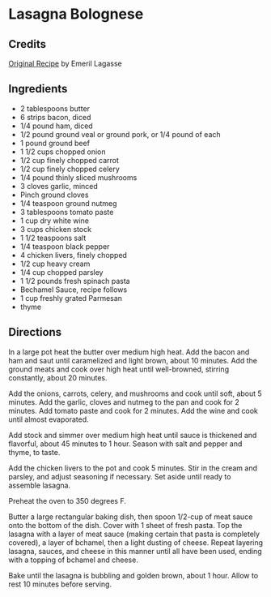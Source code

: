 # Lasagna Bolognese 

## Credits

[Original Recipe](http://www.foodtv.com/recipes/re-c1/0,1724,16131,00.html "http://www.foodtv.com/recipes/re-c1/0,1724,16131,00.html") by Emeril Lagasse

## Ingredients

- 2 tablespoons butter 
- 6 strips bacon, diced 
- 1/4 pound ham, diced 
- 1/2 pound ground veal or ground pork, or 1/4 pound of each 
- 1 pound ground beef 
- 1 1/2 cups chopped onion 
- 1/2 cup finely chopped carrot 
- 1/2 cup finely chopped celery 
- 1/4 pound thinly sliced mushrooms 
- 3 cloves garlic, minced 
- Pinch ground cloves 
- 1/4 teaspoon ground nutmeg 
- 3 tablespoons tomato paste 
- 1 cup dry white wine 
- 3 cups chicken stock 
- 1 1/2 teaspoons salt 
- 1/4 teaspoon black pepper 
- 4 chicken livers, finely chopped 
- 1/2 cup heavy cream 
- 1/4 cup chopped parsley 
- 1 1/2 pounds fresh spinach pasta 
- Bechamel Sauce, recipe follows 
- 1 cup freshly grated Parmesan 
- thyme

## Directions

In a large pot heat the butter over medium high heat. Add the bacon and ham and saut until caramelized and light brown, about 10 minutes. Add the ground meats and cook over high heat until well-browned, stirring constantly, about 20 minutes.   
  
 Add the onions, carrots, celery, and mushrooms and cook until soft, about 5 minutes. Add the garlic, cloves and nutmeg to the pan and cook for 2 minutes. Add tomato paste and cook for 2 minutes. Add the wine and cook until almost evaporated.   
  
 Add stock and simmer over medium high heat until sauce is thickened and flavorful, about 45 minutes to 1 hour. Season with salt and pepper and thyme, to taste.   
  
 Add the chicken livers to the pot and cook 5 minutes. Stir in the cream and parsley, and adjust seasoning if necessary. Set aside until ready to assemble lasagna.   
  
 Preheat the oven to 350 degrees F.   
  
 Butter a large rectangular baking dish, then spoon 1/2-cup of meat sauce onto the bottom of the dish. Cover with 1 sheet of fresh pasta. Top the lasagna with a layer of meat sauce (making certain that pasta is completely covered), a layer of bchamel, then a light dusting of cheese. Repeat layering lasagna, sauces, and cheese in this manner until all have been used, ending with a topping of bchamel and cheese.   
  
 Bake until the lasagna is bubbling and golden brown, about 1 hour. Allow to rest 10 minutes before serving.

